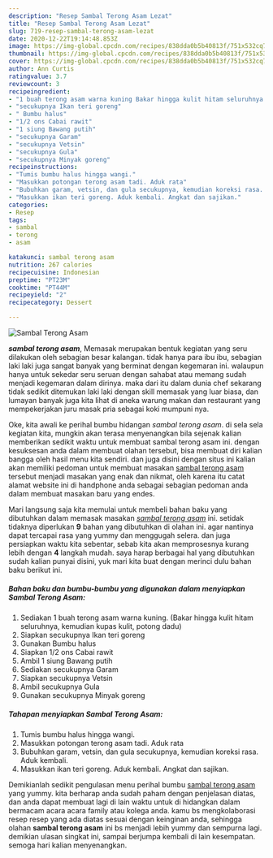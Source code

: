 ```yaml
---
description: "Resep Sambal Terong Asam Lezat"
title: "Resep Sambal Terong Asam Lezat"
slug: 719-resep-sambal-terong-asam-lezat
date: 2020-12-22T19:14:48.853Z
image: https://img-global.cpcdn.com/recipes/838dda0b5b40813f/751x532cq70/sambal-terong-asam-foto-resep-utama.jpg
thumbnail: https://img-global.cpcdn.com/recipes/838dda0b5b40813f/751x532cq70/sambal-terong-asam-foto-resep-utama.jpg
cover: https://img-global.cpcdn.com/recipes/838dda0b5b40813f/751x532cq70/sambal-terong-asam-foto-resep-utama.jpg
author: Ann Curtis
ratingvalue: 3.7
reviewcount: 3
recipeingredient:
- "1 buah terong asam warna kuning Bakar hingga kulit hitam seluruhnya kemudian kupas kulit potong dadu"
- "secukupnya Ikan teri goreng"
- " Bumbu halus"
- "1/2 ons Cabai rawit"
- "1 siung Bawang putih"
- "secukupnya Garam"
- "secukupnya Vetsin"
- "secukupnya Gula"
- "secukupnya Minyak goreng"
recipeinstructions:
- "Tumis bumbu halus hingga wangi."
- "Masukkan potongan terong asam tadi. Aduk rata"
- "Bubuhkan garam, vetsin, dan gula secukupnya, kemudian koreksi rasa. Aduk kembali."
- "Masukkan ikan teri goreng. Aduk kembali. Angkat dan sajikan."
categories:
- Resep
tags:
- sambal
- terong
- asam

katakunci: sambal terong asam 
nutrition: 267 calories
recipecuisine: Indonesian
preptime: "PT23M"
cooktime: "PT44M"
recipeyield: "2"
recipecategory: Dessert

---
```



![Sambal Terong Asam](https://img-global.cpcdn.com/recipes/838dda0b5b40813f/751x532cq70/sambal-terong-asam-foto-resep-utama.jpg)

<b><i>sambal terong asam</i></b>, Memasak merupakan bentuk kegiatan yang seru dilakukan oleh sebagian besar kalangan. tidak hanya para ibu ibu, sebagian laki laki juga sangat banyak yang berminat dengan kegemaran ini. walaupun hanya untuk sekedar seru seruan dengan sahabat atau memang sudah menjadi kegemaran dalam dirinya. maka dari itu dalam dunia chef sekarang tidak sedikit ditemukan laki laki dengan skill memasak yang luar biasa, dan lumayan banyak juga kita lihat di aneka warung makan dan restaurant yang mempekerjakan juru masak pria sebagai koki mumpuni nya.

Oke, kita awali ke perihal bumbu hidangan <i>sambal terong asam</i>. di sela sela kegiatan kita, mungkin akan terasa menyenangkan bila sejenak kalian memberikan sedikit waktu untuk membuat sambal terong asam ini. dengan kesuksesan anda dalam membuat olahan tersebut, bisa membuat diri kalian bangga oleh hasil menu kita sendiri. dan juga disini dengan situs ini kalian akan memiliki pedoman untuk membuat masakan <u>sambal terong asam</u> tersebut menjadi masakan yang enak dan nikmat, oleh karena itu catat alamat website ini di handphone anda sebagai sebagian pedoman anda dalam membuat masakan baru yang endes.




Mari langsung saja kita memulai untuk membeli bahan baku yang dibutuhkan dalam memasak masakan <u><i>sambal terong asam</i></u> ini. setidak tidaknya diperlukan <b>9</b> bahan yang dibutuhkan di olahan ini. agar nantinya dapat tercapai rasa yang yummy dan menggugah selera. dan juga persiapkan waktu kita sebentar, sebab kita akan memprosesnya kurang lebih dengan <b>4</b> langkah mudah. saya harap berbagai hal yang dibutuhkan sudah kalian punyai disini, yuk mari kita buat dengan merinci dulu bahan baku berikut ini.

<!--inarticleads1-->

##### Bahan baku dan bumbu-bumbu yang digunakan dalam menyiapkan Sambal Terong Asam:

1. Sediakan 1 buah terong asam warna kuning. (Bakar hingga kulit hitam seluruhnya, kemudian kupas kulit, potong dadu)
1. Siapkan secukupnya Ikan teri goreng
1. Gunakan  Bumbu halus
1. Siapkan 1/2 ons Cabai rawit
1. Ambil 1 siung Bawang putih
1. Sediakan secukupnya Garam
1. Siapkan secukupnya Vetsin
1. Ambil secukupnya Gula
1. Gunakan secukupnya Minyak goreng




<!--inarticleads2-->

##### Tahapan menyiapkan Sambal Terong Asam:

1. Tumis bumbu halus hingga wangi.
1. Masukkan potongan terong asam tadi. Aduk rata
1. Bubuhkan garam, vetsin, dan gula secukupnya, kemudian koreksi rasa. Aduk kembali.
1. Masukkan ikan teri goreng. Aduk kembali. Angkat dan sajikan.




Demikianlah sedikit pengulasan menu perihal bumbu <u>sambal terong asam</u> yang yummy. kita berharap anda sudah paham dengan penjelasan diatas, dan anda dapat membuat lagi di lain waktu untuk di hidangkan dalam bermacam acara acara family atau kolega anda. kamu bs mengkolaborasi resep resep yang ada diatas sesuai dengan keinginan anda, sehingga olahan <b>sambal terong asam</b> ini bs menjadi lebih yummy dan sempurna lagi. demikian ulasan singkat ini, sampai berjumpa kembali di lain kesempatan. semoga hari kalian menyenangkan.
